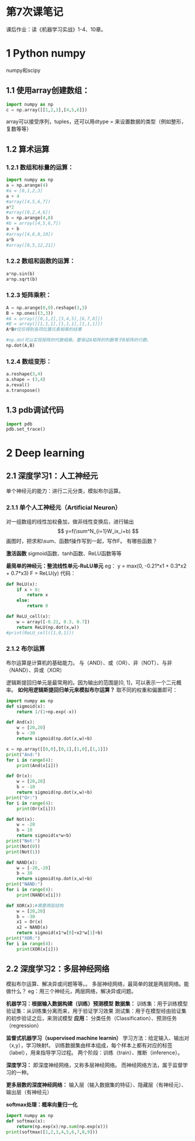 # 第7次课笔记
课后作业：读《机器学习实战》1-4、10章。

# 1 Python numpy
numpy和scipy

## 1.1 使用array创建数组：
```python
import numpy as np
c = np.array([[1,2,3],[4,5,6]])
```
array可以接受序列，tuples，还可以用dtype = 来设置数据的类型（例如整形，复数等等）

## 1.2 算术运算
### 1.2.1 数组和标量的运算：
```python
import numpy as np
a = np.arange(4)
#a = [0,1,2,3]
a + 4
#array([4,5,6,7])
a*2
#array([0,2,4,6])
b = np.arange(4,8)
#b = array([4,5,6,7])
a + b
#array([4,6,8,10])
a*b
#array([0,5,12,21])
```

### 1.2.2 数组和函数的运算：
```python
a*np.sin(b)
a*np.sqrt(b)
```

### 1.2.3 矩阵乘积：
```python
A = np.arange(0,9).reshape(3,3)
B = np.ones((3,3))
#A = array([[0,1,2],[3,4,5],[6,7,8]])
#B = array([[1,1,1],[1,1,1],[1,1,1]])
A*B#仅仅得到各同位置元素相乘的结果

#np.dot可以实现矩阵的代数相乘。要保证A矩阵的列数等于B矩阵的行数。
np.dot(A,B)
```

### 1.2.4 数组变形：
```python
a.reshape(3,4)
a.shape = (3,4)
a.reval()
a.transpose()
```

## 1.3 pdb调试代码
```python
import pdb
pdb.set_trace()
```

# 2 Deep learning

## 2.1 深度学习1：人工神经元

单个神经元的能力：进行二元分类，模拟布尔运算。

### 2.1.1 单个人工神经元（Artificial Neuron）
对一组数组的线性加权叠加，做非线性变换后，进行输出
$$
y=f(\sum^N_{i=1}W_ix_i+b)
$$
画图时，把求和\sum、函数f操作写到一起，写作F。
有哪些函数？

**激活函数**
sigmoid函数、tanh函数、ReLU函数等等

**最简单的神经元：整流线性单元-RuLU单元**
eg：
y = max(0, -0.21\*x1 + 0.3\*x2 + 0.7\*x3)
F = ReLU(y)
代码：
```python
def ReLU(x):
    if x > 0:
        return x
    else:
        return 0

def ReLU_cell(x):
    w = array([-0.21, 0.3. 0.7])
    return ReLU(np.dot(x,w))
#print(ReLU_cell([1,0,1]))
```

### 2.1.2 布尔运算
布尔运算是计算机的基础能力。
与（AND）、或（OR）、非（NOT）、与非（NAND）、异或（XOR）

逻辑斯提回归单元是最常用的。因为输出的范围是[0, 1]，可以表示一个二元概率。
**如何用逻辑斯提回归单元来模拟布尔运算？**
取不同的权重和偏置即可：
```python
import numpy as np
def sigmoid(x):
    return 1/(1+np.exp(-x))

def And(x):
    w = [20,20]
    b = -30
    return sigmoid(np.dot(x,w)+b)

x = np.array([[0,0],[0,1],[1,0],[1,1]])
print("And:")
for i in range(4):
    print(And(x[i]))

def Or(x):
    w = [20,20]
    b = -10
    return sigmoid(np.dot(x,w)+b)
print("Or:")
for i in range(4):
    print(Or(x[i]))

def Not(x):
    w = -20
    b = 10
    return sigmoid(x*w+b)
print("Not:")
print(Not(0))
print(Not(1))

def NAND(x):
    w = [-20,-20]
    b = 30
    return sigmoid(np.dot(x,w)+b)
print("NAND:")
for i in range(4):
    print(NAND(x[i]))

def XOR(x):#需要两层结构
    w = [20,20]
    b = -30
    x1 = Or(x)
    x2 = NAND(x)
    return sigmoid(x1*w[0]+x2*w[1]+b)
print("XOR:")
for i in range(4):
    print(XOR(x[i]))
```

## 2.2 深度学习2：多层神经网络
模拟布尔运算、解决异或问题等等。。
多层神经网络，最简单的就是两层网络。能做什么？
eg：用三个神经元，两层网络，解决异或问题。

**机器学习：根据输入数据构建（训练）预测模型**
**数据集：**
训练集：用于训练模型
验证集：从训练集分离而来，用于验证学习效果
测试集：用于在模型经由验证集的初步验证之后，来测试模型
**应用：**
分类任务（Classification）、预测任务（regression）

**监督式机器学习（supervised machine learnin）**
学习方法：给定输入、输出对（x,y），学习映射f。
训练数据集由样本组成，每个样本上都有对应的标签（label），用来指导学习过程。
两个阶段：训练（train）、推断（inference）。

**深度学习：**
即深度神经网络，又称多层神经网络。
而神经网络方法，属于监督学习的一种。

**更多层数的深度神经网络：**
输入层（输入数据集的特征）、隐藏层（有神经元）、输出层（有神经元）

**softmax处理：概率向量归一化**
```python
import numpy as np
def softmax(x):
    return(np.exp(x)/np.sum(np.exp(x)))
print(softmax([1,2,3,4,5,6,7,8,9]))
```
